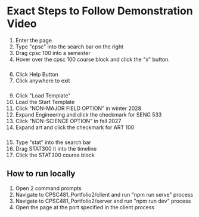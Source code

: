 # Exact Steps to Follow Demonstration Video
1.  Enter the page
2.  Type "cpsc" into the search bar on the right
3.  Drag cpsc 100 into a semester 
4.  Hover over the cpsc 100 course block and click the "x" button.
   ###
6.  Click Help Button
7.  Click anywhere to exit
   ###
9.  Click "Load Template"
10.  Load the Start Template
11.  Click "NON-MAJOR FIELD OPTION" in winter 2028
12. Expand Engineering and click the checkmark for SENG 533
13. Click "NON-SCIENCE OPTION" in fall 2027
14. Expand art and click the checkmark for ART 100
###
15. Type "stat" into the search bar
16. Drag STAT300 it into the timeline
17. Click the STAT300 course block

## How to run locally
1. Open 2 command prompts
2. Navigate to CPSC481_Portfolio2/client and run "npm run serve" process
3. Navigate to CPSC481_Portfolio2/server and run "npm run dev" process
4. Open the page at the port specified in the client process

